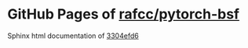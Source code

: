 GitHub Pages of [rafcc/pytorch-bsf](https://github.com/rafcc/pytorch-bsf.git)
===
Sphinx html documentation of [3304efd6](https://github.com/rafcc/pytorch-bsf/tree/3304efd6374e388797bf8056ac7d10649806df51)
